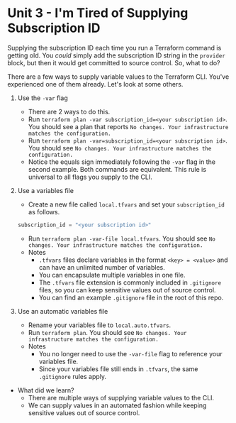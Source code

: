 # Unit 3 - I'm Tired of Supplying Subscription ID

Supplying the subscription ID each time you run a Terraform command is getting old.
You _could_ simply add the subscription ID string in the `provider` block, but then it would get committed to source control.
So, what to do?

There are a few ways to supply variable values to the Terraform CLI.
You've experienced one of them already.
Let's look at some others.

1. Use the `-var` flag
    - There are 2 ways to do this.
    - Run `terraform plan -var subscription_id=<your subscription id>`.
      You should see a plan that reports `No changes. Your infrastructure matches the configuration.`
    - Run `terraform plan -var=subscription_id=<your subscription id>`.
      You should see `No changes. Your infrastructure matches the configuration.`
    - Notice the equals sign immediately following the `-var` flag in the second example.
      Both commands are equivalent.
      This rule is universal to all flags you supply to the CLI.

2. Use a variables file
    - Create a new file called `local.tfvars` and set your `subscription_id` as follows.

    ```terraform
    subscription_id = "<your subscription id>"
    ```

    - Run `terraform plan -var-file local.tfvars`.
      You should see `No changes. Your infrastructure matches the configuration.`
    - Notes
        - `.tfvars` files declare variables in the format `<key> = <value>` and can have an unlimited number of variables.
        - You can encapsulate multiple variables in one file.
        - The `.tfvars` file extension is commonly included in `.gitignore` files, so you can keep sensitive values out of source control.
        - You can find an example `.gitignore` file in the root of this repo.

3. Use an automatic variables file
    - Rename your variables file to `local.auto.tfvars`.
    - Run `terraform plan`.
      You should see `No changes. Your infrastructure matches the configuration.`
    - Notes
        - You no longer need to use the `-var-file` flag to reference your variables file.
        - Since your variables file still ends in `.tfvars`, the same `.gitignore` rules apply.

- What did we learn?
  - There are multiple ways of supplying variable values to the CLI.
  - We can supply values in an automated fashion while keeping sensitive values out of source control.
